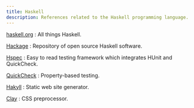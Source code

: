 ```yaml
---
title: Haskell
description: References related to the Haskell programming language.
---
```


[haskell.org](https://haskell.org/)
:   All things Haskell.

[Hackage](https://hackage.haskell.org/)
:   Repository of open source Haskell software.

[Hspec](https://hspec.github.io/)
:   Easy to read testing framework which integrates HUnit and QuickCheck.

[QuickCheck](https://hackage.haskell.org/package/QuickCheck)
:   Property-based testing.

[Hakyll](https://jaspervdj.be/hakyll/)
:   Static web site generator.

[Clay](http://fvisser.nl/clay/)
:   CSS preprocessor.
